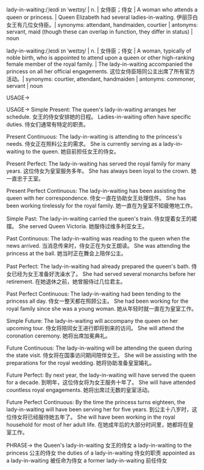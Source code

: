 lady-in-waiting:/ˌleɪdi ɪn ˈweɪtɪŋ/ | n. | 女侍臣；侍女 | A woman who attends a queen or princess. |  Queen Elizabeth had several ladies-in-waiting.  伊丽莎白女王有几位女侍臣。| synonyms:  attendant, handmaiden, courtier | antonyms:  servant, maid (though these can overlap in function, they differ in status) | noun


lady-in-waiting:/ˌleɪdi ɪn ˈweɪtɪŋ/ | n. | 女侍臣；侍女 | A woman, typically of noble birth, who is appointed to attend upon a queen or other high-ranking female member of the royal family. | The lady-in-waiting accompanied the princess on all her official engagements.  这位女侍臣陪同公主出席了所有官方活动。| synonyms:  courtier, attendant, handmaiden | antonyms: commoner, servant | noun


USAGE->

USAGE->
Simple Present:
The queen's lady-in-waiting arranges her schedule. 女王的侍女安排她的日程。
Ladies-in-waiting often have specific duties.  侍女们通常有特定的职责。


Present Continuous:
The lady-in-waiting is attending to the princess's needs. 侍女正在照料公主的需求。
She is currently serving as a lady-in-waiting to the queen. 她目前担任女王的侍女。


Present Perfect:
The lady-in-waiting has served the royal family for many years.  这位侍女为皇室服务多年。
She has always been loyal to the crown. 她一直忠于王室。


Present Perfect Continuous:
The lady-in-waiting has been assisting the queen with her correspondence. 侍女一直在协助女王处理信件。
She has been working tirelessly for the royal family.  她一直在为皇室不知疲倦地工作。


Simple Past:
The lady-in-waiting carried the queen's train. 侍女提着女王的裙摆。
She served Queen Victoria.  她服侍过维多利亚女王。


Past Continuous:
The lady-in-waiting was reading to the queen when the news arrived. 当消息传来时，侍女正在为女王朗读。
She was attending the princess at the ball.  她当时正在舞会上陪伴公主。


Past Perfect:
The lady-in-waiting had already prepared the queen's bath. 侍女已经为女王准备好洗澡水了。
She had served several monarchs before her retirement.  在她退休之前，她曾服侍过几位君主。


Past Perfect Continuous:
The lady-in-waiting had been tending to the princess all day. 侍女一整天都在照顾公主。
She had been working for the royal family since she was a young woman.  她从年轻时就一直在为皇室工作。


Simple Future:
The lady-in-waiting will accompany the queen on her upcoming tour. 侍女将陪同女王进行即将到来的访问。
She will attend the coronation ceremony.  她将出席加冕典礼。


Future Continuous:
The lady-in-waiting will be attending the queen during the state visit. 侍女将在国事访问期间陪伴女王。
She will be assisting with the preparations for the royal wedding. 她将协助准备皇室婚礼。


Future Perfect:
By next year, the lady-in-waiting will have served the queen for a decade. 到明年，这位侍女将为女王服务十年了。
She will have attended countless royal engagements.  她将出席过无数的皇室活动。


Future Perfect Continuous:
By the time the princess turns eighteen, the lady-in-waiting will have been serving her for five years. 到公主十八岁时，这位侍女将已经服侍她五年了。
She will have been working in the royal household for most of her adult life.  在她成年后的大部分时间里，她都将在皇室工作。


PHRASE->
the Queen's lady-in-waiting 女王的侍女
a lady-in-waiting to the princess  公主的侍女
the duties of a lady-in-waiting  侍女的职责
appointed as a lady-in-waiting  被任命为侍女
a former lady-in-waiting  前任侍女
